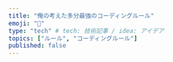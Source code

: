 ```yaml
---
title: "俺の考えた多分最強のコーディングルール"
emoji: "👮"
type: "tech" # tech: 技術記事 / idea: アイデア
topics: ["ルール", "コーディングルール"]
published: false
---
```

